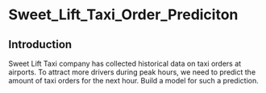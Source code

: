 # Sweet_Lift_Taxi_Order_Prediciton

## Introduction

Sweet Lift Taxi company has collected historical data on taxi orders at airports. To attract more drivers during peak hours, we need to predict the amount of taxi orders for the next hour. Build a model for such a prediction.
